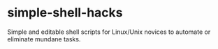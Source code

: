 # simple-shell-hacks
Simple and editable shell scripts for Linux/Unix novices to automate or eliminate mundane tasks.
